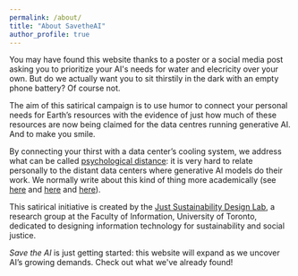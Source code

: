 ```yaml
---
permalink: /about/
title: "About SavetheAI"
author_profile: true
---
```

You may have found this website thanks to a poster or a social media post asking you to prioritize your AI's needs for water and elecricity over your own. But do we actually want you to sit thirstily in the dark with an empty phone battery? Of course not. 

The aim of this satirical campaign is to use humor to connect your personal needs for Earth’s resources with the evidence of just how much of these resources are now being claimed for the data centres running generative AI. And to make you smile.

By connecting your thirst with a data center’s cooling system, we address what can be called [psychological distance](https://en.wikipedia.org/wiki/Psychological_distance): it is very hard to relate personally to the distant data centers where generative AI models do their work. We normally write about this kind of thing more academically (see [here](https://www.semanticscholar.org/paper/Limits-at-a-Distance%3A-Design-Directions-to-Address-Bhardwaj/41ebfd61217c8d1287fa0b6f28bc57d3f34f5a22) and [here](https://direct.mit.edu/books/oa-monograph/5594/chapter/4218569/Searching-for-Just-Sustainable-Design-Decisions) and [here](https://arxiv.org/abs/2501.17980v1)).

This satirical initiative is created by the [Just Sustainability Design Lab](https://justsustainabilitydesign.org/), a research group at the Faculty of Information, University of Toronto, dedicated to designing information technology for sustainability and social justice.

_Save the AI_ is just getting started: this website will expand as we uncover AI’s growing demands. Check out what we've already found!
